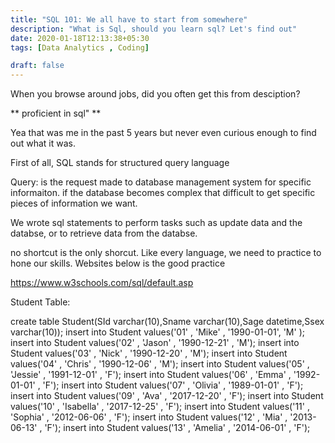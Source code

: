 ```yaml
---
title: "SQL 101: We all have to start from somewhere"
description: "What is Sql, should you learn sql? Let's find out"
date: 2020-01-18T12:13:38+05:30
tags: [Data Analytics , Coding]

draft: false 
---
```


When you browse around jobs, did you often get this from desciption?

 ** proficient in sql" **

 Yea that was me in the past 5 years but never even curious enough to find out what it was.

First of all, SQL stands for structured query language

Query: is the request made to database management system for specific informaiton.
if the database becomes complex that difficult to get specific pieces of information we want.

We wrote sql statements to perform tasks such as update data and the databse, or to retrieve data from the databse.

no shortcut is the only shorcut. Like every language, we need to practice to hone our skills.  Websites below is the good practice 


 https://www.w3schools.com/sql/default.asp 

 Student Table:

create table Student(SId varchar(10),Sname varchar(10),Sage datetime,Ssex varchar(10));
insert into Student values('01' , 'Mike' , '1990-01-01', 'M' );
insert into Student values('02' , 'Jason' , '1990-12-21' , 'M');
insert into Student values('03' , 'Nick' , '1990-12-20' , 'M');
insert into Student values('04' , 'Chris' , '1990-12-06' , 'M');
insert into Student values('05' , 'Jessie' , '1991-12-01' , 'F');
insert into Student values('06' , 'Emma' , '1992-01-01' , 'F');
insert into Student values('07' , 'Olivia' , '1989-01-01' , 'F');
insert into Student values('09' , 'Ava' , '2017-12-20' , 'F');
insert into Student values('10' , 'Isabella' , '2017-12-25' , 'F');
insert into Student values('11' , 'Sophia' , '2012-06-06' , 'F');
insert into Student values('12' , 'Mia' , '2013-06-13' , 'F');
insert into Student values('13' , 'Amelia' , '2014-06-01' , 'F');
